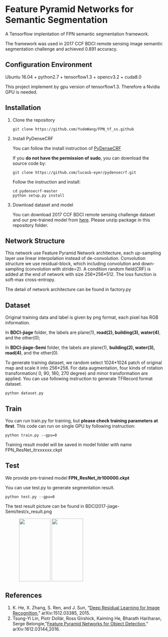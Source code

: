 # Feature Pyramid Networks for Semantic Segmentation

A Tensorflow implentation of FPN semantic segmentation framework.

The framework was used in 2017 CCF BDCI remote sensing image semantic segmentation challenge and achieved 0.891 accuracy.



## Configuration Environment

Ubuntu 16.04 + python2.7 + tensorflow1.3 + opencv3.2 + cuda8.0 

This project implement by gpu version of tensorflow1.3. Therefore a Nvidia GPU is needed.

## Installation

1. Clone the repository

   ```shell
   git clone https://github.com/YudeWang/FPN_tf_ss.github
   ```

2. Install PyDenseCRF

   You can follow the install instruction of [PyDenseCRF](https://github.com/lucasb-eyer/pydensecrf)

   If you **do not have the permission of sudo**, you can download the source code by:

   ```shell
   git clone https://github.com/lucasb-eyer/pydensecrf.git
   ```

   Follow the instruction and install:

   ```shell
   cd pydensecrf-master
   python setup.py install
   ```

3. Download dataset and model

   You can download 2017 CCF BDCI remote sensing challenge dataset and our pre-trained model from [here](https://drive.google.com/file/d/1FMRMe4qSI-JS6AzrO8kASO3BfHOLoUfM/view). Please unzip package in this repository folder.


## Network Structure

This network use Feature Pyramid Network architecture, each up-sampling layer use linear interpolation instead of de-convolution. Convolution structure we use residual-block, which including convolution and down-sampling (convolution with stride=2). A condition random field(CRF) is added at the end of network with size 256\*256\*512. The loss function is soft-max cross-entropy.

The detail of network architecture can be found in factory.py



## Dataset

Original training data and label is given by png format, each pixel has RGB information. 

In **BDCI-jiage** folder, the labels are plane(1), **road(2), building(3), water(4)**, and the other(0);

In **BDCI-jiage-Semi** folder, the labels are plane(1), **building(2), water(3), road(4)**, and  the other(0).

To generate training dataset, we random select 1024\*1024 patch of original map and scale it into 256\*256. For data augmentation, four kinds of rotation transformation( 0, 90, 180, 270 degree) and minor transformation are applied. You can use following instruction to generate TFRecord format dataset.

```shell
python dataset.py
```



## Train

You can run train.py for training, but **please check training parameters at first**. This code can run on single GPU by following instruction:

```shell
python train.py --gpu=0
```

Training result model will be saved in model folder with name FPN\_ResNet\_itrxxxxxx.ckpt



## Test

We provide pre-trained model **FPN_ResNet_itr100000.ckpt**

You can use test.py to generate segmentation result.

```shell
python test.py --gpu=0
```

The test result picture can be found in BDCI2017-jiage-Semi/test/x_result.png

<figure class="half">
​    <img src="https://github.com/YudeWang/FPN_tf_ss/blob/master/sample_result.png?raw=true" height="200" width="100">
​    <img src="https://github.com/YudeWang/FPN_tf_ss/blob/master/sample_visible.png?raw=true" height="200" width="100">
</figure>

## References
1. K. He, X. Zhang, S. Ren, and J. Sun, “[Deep Residual Learning for Image Recognition](https://arxiv.org/abs/1512.03385),” arXiv:1512.03385, 2015.
2. Tsung-Yi Lin, Piotr Dollár, Ross Girshick, Kaiming He, Bharath Hariharan, Serge Belongie,"[Feature Pyramid Networks for Object Detection](https://arxiv.org/abs/1612.03144)," arXiv:1612.03144,2016. 